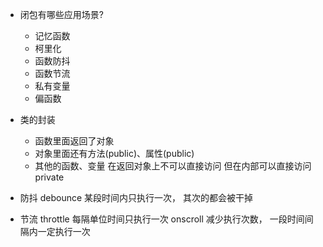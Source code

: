 - 闭包有哪些应用场景?
    - 记忆函数
    - 柯里化
    - 函数防抖
    - 函数节流
    - 私有变量
    - 偏函数

- 类的封装
    - 函数里面返回了对象
    - 对象里面还有方法(public)、属性(public)
    - 其他的函数、变量 在返回对象上不可以直接访问 但在内部可以直接访问 private

- 防抖 debounce
    某段时间内只执行一次， 其次的都会被干掉

- 节流 throttle
    每隔单位时间只执行一次
    onscroll 减少执行次数， 一段时间间隔内一定执行一次
